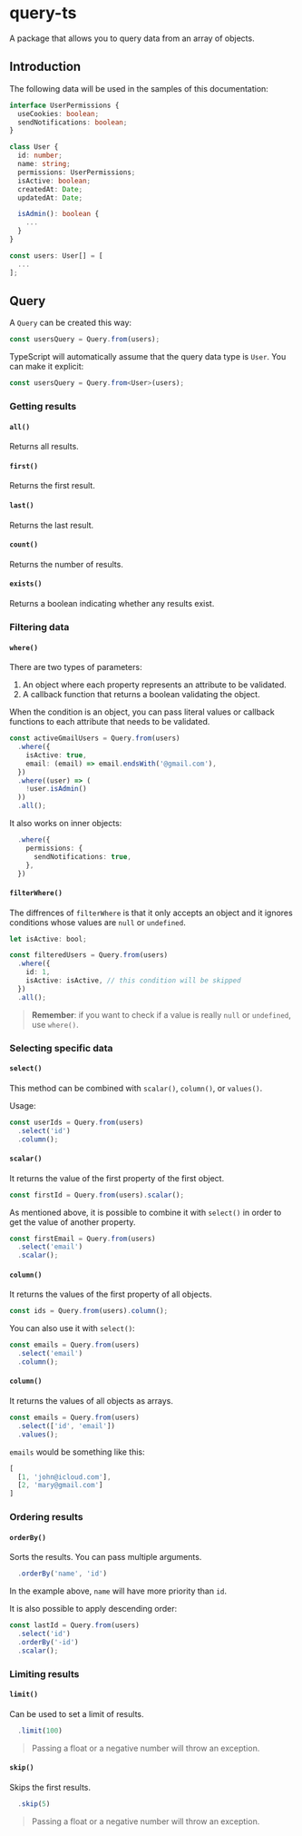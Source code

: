 # query-ts

A package that allows you to query data from an array of objects.

## Introduction

The following data will be used in the samples of this documentation:

```ts
interface UserPermissions {
  useCookies: boolean;
  sendNotifications: boolean;
}

class User {
  id: number;
  name: string;
  permissions: UserPermissions;
  isActive: boolean;
  createdAt: Date;
  updatedAt: Date;

  isAdmin(): boolean {
    ...
  }
}

const users: User[] = [
  ...
];
```

## Query

A `Query` can be created this way:

```ts
const usersQuery = Query.from(users);
```

TypeScript will automatically assume that the query data type is `User`. You can make it explicit:

```ts
const usersQuery = Query.from<User>(users);
```

### Getting results

#### `all()`

Returns all results.

#### `first()`

Returns the first result.

#### `last()`

Returns the last result.

#### `count()`

Returns the number of results.

#### `exists()`

Returns a boolean indicating whether any results exist.

### Filtering data

#### `where()`

There are two types of parameters:

1. An object where each property represents an attribute to be validated.
2. A callback function that returns a boolean validating the object.

When the condition is an object, you can pass literal values or callback functions to each attribute that needs to be validated.

```ts
const activeGmailUsers = Query.from(users)
  .where({
    isActive: true,
    email: (email) => email.endsWith('@gmail.com'),
  })
  .where((user) => (
    !user.isAdmin()
  ))
  .all();
```

It also works on inner objects:

```ts
  .where({
    permissions: {
      sendNotifications: true,
    },
  })
```

#### `filterWhere()`

The diffrences of `filterWhere` is that it only accepts an object and it ignores conditions whose values are `null` or `undefined`.

```ts
let isActive: bool;

const filteredUsers = Query.from(users)
  .where({
    id: 1,
    isActive: isActive, // this condition will be skipped
  })
  .all();
```

>**Remember**: if you want to check if a value is really `null` or `undefined`, use `where()`.

### Selecting specific data

#### `select()`

This method can be combined with `scalar()`, `column()`, or `values()`.

Usage:

```ts
const userIds = Query.from(users)
  .select('id')
  .column();
```

#### `scalar()`

It returns the value of the first property of the first object.

```ts
const firstId = Query.from(users).scalar();
```

As mentioned above, it is possible to combine it with `select()` in order to get the value of another property.

```ts
const firstEmail = Query.from(users)
  .select('email')
  .scalar();
```

#### `column()`

It returns the values of the first property of all objects.

```ts
const ids = Query.from(users).column();
```

You can also use it with `select()`:

```ts
const emails = Query.from(users)
  .select('email')
  .column();
```

#### `column()`

It returns the values of all objects as arrays.

```ts
const emails = Query.from(users)
  .select(['id', 'email'])
  .values();
```

`emails` would be something like this:

```ts
[
  [1, 'john@icloud.com'],
  [2, 'mary@gmail.com']
]
```

### Ordering results

#### `orderBy()`

Sorts the results. You can pass multiple arguments.

```ts
  .orderBy('name', 'id')
```

In the example above, `name` will have more priority than `id`.

It is also possible to apply descending order:

```ts
const lastId = Query.from(users)
  .select('id')
  .orderBy('-id')
  .scalar();
```

### Limiting results

#### `limit()`

Can be used to set a limit of results.

```ts
  .limit(100)
```

>Passing a float or a negative number will throw an exception.

#### `skip()`

Skips the first results.

```ts
  .skip(5)
```

>Passing a float or a negative number will throw an exception.